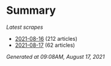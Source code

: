 # Summary
*Latest scrapes*
* [2021-08-16](https://github.com/nuuuwan/news_lk/blob/data/news_lk.2021-08-16.json) (212 articles)
* [2021-08-17](https://github.com/nuuuwan/news_lk/blob/data/news_lk.2021-08-17.json) (62 articles)

*Generated at 09:08AM, August 17, 2021*